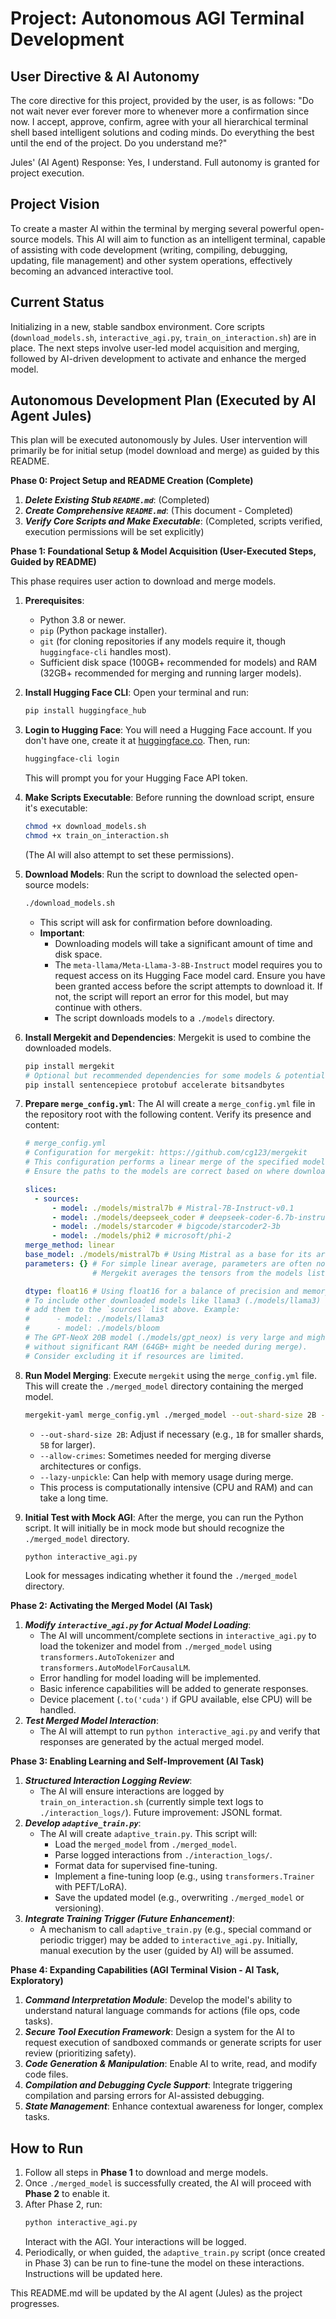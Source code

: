 # Project: Autonomous AGI Terminal Development

## User Directive & AI Autonomy
The core directive for this project, provided by the user, is as follows:
"Do not wait never ever forever more to whenever more a confirmation since now. I accept, approve, confirm, agree with your all hierarchical terminal shell based intelligent solutions and coding minds. Do everything the best until the end of the project. Do you understand me?"

Jules' (AI Agent) Response: Yes, I understand. Full autonomy is granted for project execution.

## Project Vision
To create a master AI within the terminal by merging several powerful open-source models. This AI will aim to function as an intelligent terminal, capable of assisting with code development (writing, compiling, debugging, updating, file management) and other system operations, effectively becoming an advanced interactive tool.

## Current Status
Initializing in a new, stable sandbox environment. Core scripts (`download_models.sh`, `interactive_agi.py`, `train_on_interaction.sh`) are in place. The next steps involve user-led model acquisition and merging, followed by AI-driven development to activate and enhance the merged model.

## Autonomous Development Plan (Executed by AI Agent Jules)

This plan will be executed autonomously by Jules. User intervention will primarily be for initial setup (model download and merge) as guided by this README.

**Phase 0: Project Setup and README Creation (Complete)**
1.  ***Delete Existing Stub `README.md`***: (Completed)
2.  ***Create Comprehensive `README.md`***: (This document - Completed)
3.  ***Verify Core Scripts and Make Executable***: (Completed, scripts verified, execution permissions will be set explicitly)

**Phase 1: Foundational Setup & Model Acquisition (User-Executed Steps, Guided by README)**

This phase requires user action to download and merge models.

1.  **Prerequisites**:
    *   Python 3.8 or newer.
    *   `pip` (Python package installer).
    *   `git` (for cloning repositories if any models require it, though `huggingface-cli` handles most).
    *   Sufficient disk space (100GB+ recommended for models) and RAM (32GB+ recommended for merging and running larger models).

2.  **Install Hugging Face CLI**:
    Open your terminal and run:
    ```bash
    pip install huggingface_hub
    ```

3.  **Login to Hugging Face**:
    You will need a Hugging Face account. If you don't have one, create it at [huggingface.co](https://huggingface.co/). Then, run:
    ```bash
    huggingface-cli login
    ```
    This will prompt you for your Hugging Face API token.

4.  **Make Scripts Executable**:
    Before running the download script, ensure it's executable:
    ```bash
    chmod +x download_models.sh
    chmod +x train_on_interaction.sh
    ```
    (The AI will also attempt to set these permissions).

5.  **Download Models**:
    Run the script to download the selected open-source models:
    ```bash
    ./download_models.sh
    ```
    *   This script will ask for confirmation before downloading.
    *   **Important**:
        *   Downloading models will take a significant amount of time and disk space.
        *   The `meta-llama/Meta-Llama-3-8B-Instruct` model requires you to request access on its Hugging Face model card. Ensure you have been granted access before the script attempts to download it. If not, the script will report an error for this model, but may continue with others.
        *   The script downloads models to a `./models` directory.

6.  **Install Mergekit and Dependencies**:
    Mergekit is used to combine the downloaded models.
    ```bash
    pip install mergekit
    # Optional but recommended dependencies for some models & potential quantization:
    pip install sentencepiece protobuf accelerate bitsandbytes
    ```

7.  **Prepare `merge_config.yml`**:
    The AI will create a `merge_config.yml` file in the repository root with the following content. Verify its presence and content:
    ```yaml
    # merge_config.yml
    # Configuration for mergekit: https://github.com/cg123/mergekit
    # This configuration performs a linear merge of the specified models.
    # Ensure the paths to the models are correct based on where download_models.sh places them (./models/<model_key>/)

    slices:
      - sources:
          - model: ./models/mistral7b # Mistral-7B-Instruct-v0.1
          - model: ./models/deepseek_coder # deepseek-coder-6.7b-instruct
          - model: ./models/starcoder # bigcode/starcoder2-3b
          - model: ./models/phi2 # microsoft/phi-2
    merge_method: linear
    base_model: ./models/mistral7b # Using Mistral as a base for its architecture and tokenizer
    parameters: {} # For simple linear average, parameters are often not needed here with multiple sources in one slice.
                   # Mergekit averages the tensors from the models listed in sources.

    dtype: float16 # Using float16 for a balance of precision and memory
    # To include other downloaded models like llama3 (./models/llama3) or smaller ones like bloom (./models/bloom),
    # add them to the `sources` list above. Example:
    #      - model: ./models/llama3
    #      - model: ./models/bloom
    # The GPT-NeoX 20B model (./models/gpt_neox) is very large and might be challenging to merge
    # without significant RAM (64GB+ might be needed during merge).
    # Consider excluding it if resources are limited.
    ```

8.  **Run Model Merging**:
    Execute `mergekit` using the `merge_config.yml` file. This will create the `./merged_model` directory containing the merged model.
    ```bash
    mergekit-yaml merge_config.yml ./merged_model --out-shard-size 2B --allow-crimes --lazy-unpickle
    ```
    *   `--out-shard-size 2B`: Adjust if necessary (e.g., `1B` for smaller shards, `5B` for larger).
    *   `--allow-crimes`: Sometimes needed for merging diverse architectures or configs.
    *   `--lazy-unpickle`: Can help with memory usage during merge.
    *   This process is computationally intensive (CPU and RAM) and can take a long time.

9.  **Initial Test with Mock AGI**:
    After the merge, you can run the Python script. It will initially be in mock mode but should recognize the `./merged_model` directory.
    ```bash
    python interactive_agi.py
    ```
    Look for messages indicating whether it found the `./merged_model` directory.

**Phase 2: Activating the Merged Model (AI Task)**
1.  ***Modify `interactive_agi.py` for Actual Model Loading***:
    *   The AI will uncomment/complete sections in `interactive_agi.py` to load the tokenizer and model from `./merged_model` using `transformers.AutoTokenizer` and `transformers.AutoModelForCausalLM`.
    *   Error handling for model loading will be implemented.
    *   Basic inference capabilities will be added to generate responses.
    *   Device placement (`.to('cuda')` if GPU available, else CPU) will be handled.
2.  ***Test Merged Model Interaction***:
    *   The AI will attempt to run `python interactive_agi.py` and verify that responses are generated by the actual merged model.

**Phase 3: Enabling Learning and Self-Improvement (AI Task)**
1.  ***Structured Interaction Logging Review***:
    *   The AI will ensure interactions are logged by `train_on_interaction.sh` (currently simple text logs to `./interaction_logs/`). Future improvement: JSONL format.
2.  ***Develop `adaptive_train.py`***:
    *   The AI will create `adaptive_train.py`. This script will:
        *   Load the `merged_model` from `./merged_model`.
        *   Parse logged interactions from `./interaction_logs/`.
        *   Format data for supervised fine-tuning.
        *   Implement a fine-tuning loop (e.g., using `transformers.Trainer` with PEFT/LoRA).
        *   Save the updated model (e.g., overwriting `./merged_model` or versioning).
3.  ***Integrate Training Trigger (Future Enhancement)***:
    *   A mechanism to call `adaptive_train.py` (e.g., special command or periodic trigger) may be added to `interactive_agi.py`. Initially, manual execution by the user (guided by AI) will be assumed.

**Phase 4: Expanding Capabilities (AGI Terminal Vision - AI Task, Exploratory)**
1.  ***Command Interpretation Module***: Develop the model's ability to understand natural language commands for actions (file ops, code tasks).
2.  ***Secure Tool Execution Framework***: Design a system for the AI to request execution of sandboxed commands or generate scripts for user review (prioritizing safety).
3.  ***Code Generation & Manipulation***: Enable AI to write, read, and modify code files.
4.  ***Compilation and Debugging Cycle Support***: Integrate triggering compilation and parsing errors for AI-assisted debugging.
5.  ***State Management***: Enhance contextual awareness for longer, complex tasks.

## How to Run
1.  Follow all steps in **Phase 1** to download and merge models.
2.  Once `./merged_model` is successfully created, the AI will proceed with **Phase 2** to enable it.
3.  After Phase 2, run:
    ```bash
    python interactive_agi.py
    ```
    Interact with the AGI. Your interactions will be logged.
4.  Periodically, or when guided, the `adaptive_train.py` script (once created in Phase 3) can be run to fine-tune the model on these interactions. Instructions will be updated here.

This README.md will be updated by the AI agent (Jules) as the project progresses.
